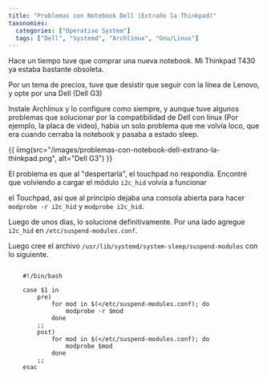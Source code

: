 ```yaml
---
title: "Problemas con Notebook Dell (Extraño la Thinkpad)"
taxonomies:
  categories: ["Operative System"]
  tags: ["Dell", "Systemd", "Archlinux", "Gnu/Linux"]
---
```


Hace un tiempo tuve que comprar una nueva notebook. Mi Thinkpad T430 ya estaba bastante obsoleta.

Por un tema de precios, tuve que desistir que seguir con la línea de Lenovo, y opte por una Dell (Dell G3)

Instale Archlinux y lo configure como siempre, y aunque tuve algunos problemas que solucionar por la compatibilidad de Dell con linux
(Por ejemplo, la placa de video), había un solo problema que me volvía loco, que era cuando cerraba la notebook y pasaba a estado sleep.

{{ iimg(src="/images/problemas-con-notebook-dell-extrano-la-thinkpad.png", alt="Dell G3") }}

El problema es que al "despertarla", el touchpad no respondía. Encontré que volviendo a cargar el módulo ``i2c_hid`` volvía a funcionar 


el Touchpad, así que al principio dejaba una consola abierta para hacer ``modprobe -r i2c_hid`` y ``modprobe i2c_hid``.

Luego de unos días, lo solucione definitivamente. Por una lado  agregue ``i2c_hid`` en ``/etc/suspend-modules.conf``.

Luego cree el archivo ``/usr/lib/systemd/system-sleep/suspend-modules`` con lo siguiente.


```

    #!/bin/bash

    case $1 in
        pre)
            for mod in $(</etc/suspend-modules.conf); do
                modprobe -r $mod
            done
        ;;
        post)
            for mod in $(</etc/suspend-modules.conf); do
                modprobe $mod
            done
        ;;
    esac
```